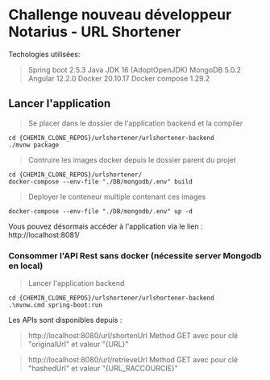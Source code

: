 # Challenge nouveau développeur Notarius - URL Shortener

Techologies utilisées:
> Spring boot 2.5.3
> Java JDK 16 (AdoptOpenJDK)
> MongoDB 5.0.2
> Angular 12.2.0
> Docker 20.10.17
> Docker compose 1.29.2


## Lancer l'application 

> Se placer dans le dossier de l'application backend et la compiler

```
cd {CHEMIN_CLONE_REPOS}/urlshortener/urlshortener-backend
./mvnw package
```

> Contruire les images docker depuis le dossier parent du projet

```
cd {CHEMIN_CLONE_REPOS}/urlshortener/
docker-compose --env-file "./DB/mongodb/.env" build
```

> Deployer le conteneur multiple contenant ces images

```
docker-compose --env-file "./DB/mongodb/.env" up -d
```

Vous pouvez désormais accéder à l'application via le lien : http://localhost:8081/


### Consommer l'API Rest sans docker (nécessite server Mongodb en local)

> Lancer l'application backend

```
cd {CHEMIN_CLONE_REPOS}/urlshortener/urlshortener-backend
.\mvnw.cmd spring-boot:run
```

Les APIs sont disponibles depuis : 

> http://localhost:8080/url/shortenUrl
> Method GET avec pour clé "originalUrl" et valeur "{URL}"

> http://localhost:8080/url/retrieveUrl
> Method GET avec pour clé "hashedUrl" et valeur "{URL_RACCOURCIE}"
